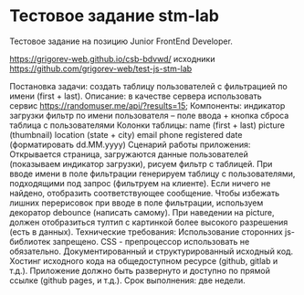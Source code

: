 # Тестовое задание stm-lab
Тестовое задание на позицию Junior FrontEnd Developer. 

https://grigorev-web.github.io/csb-bdvwd/
исходники https://github.com/grigorev-web/test-js-stm-lab

Постановка задачи: создать таблицу пользователей с фильтрацией по имени (first + last).
Описание: в качестве сервера использовать сервис https://randomuser.me/api/?results=15; 
Компоненты:
индикатор загрузки
фильтр по имени пользователя – поле ввода + кнопка сброса
таблица с пользователями
Колонки таблицы:
name (first + last)
picture (thumbnail)
location (state + city)
email
phone
registered date (форматировать dd.MM.yyyy)
Сценарий работы приложения:
Открывается страница, загружаются данные пользователей (показываем индикатор загрузки), рисуем фильтр с таблицей.
При вводе имени в поле фильтрации генерируем таблицу с пользователями, подходящими под запрос (фильтруем на клиенте). Если ничего не найдено, отобразить соответствующее сообщение.
Чтобы избежать лишних перерисовок при вводе в поле фильтрации, используем декоратор debounce (написать самому).
При наведении на picture, должен отобразиться тултип с картинкой более высокого разрешения (есть в данных).
Технические требования:
Использование сторонних js-библиотек запрещено.
CSS - препроцессор использовать не обязательно.
Документированный и структурированный исходный код.
Хостинг исходного кода на общедоступном ресурсе (github, gitlab и т.д.).
Приложение должно быть развернуто и доступно по прямой ссылке (github pages, и т.д.).
Срок выполнения: две недели. 


